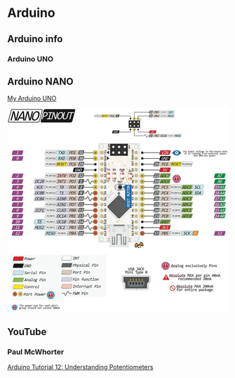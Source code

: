 # Arduino

## Arduino info

### Arduino UNO

## Arduino NANO

[My Arduino UNO ](https://www.amazon.com/gp/product/B07WK4VG58/ref=ppx_yo_dt_b_asin_title_o01_s00?ie=UTF8&psc=1)

![Pinout](docs/images/716dZ8n-9lL._AC_SL1000_.jpg)

## YouTube

### Paul McWhorter

[Arduino Tutorial 12: Understanding Potentiometers](https://www.youtube.com/watch?v=PUte1cmJ44A)
